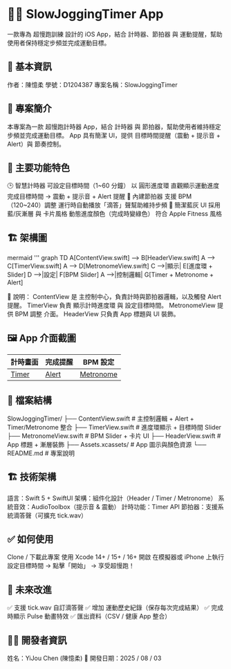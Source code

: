 # 🏃‍♂️ SlowJoggingTimer App
一款專為 超慢跑訓練 設計的 iOS App，結合 計時器、節拍器 與 運動提醒，幫助使用者保持穩定步頻並完成運動目標。

## 📌 基本資訊
作者：陳憶柔
學號：D1204387
專案名稱：SlowJoggingTimer

## 📱 專案簡介
本專案為一款 超慢跑計時器 App，結合 計時器 與 節拍器，幫助使用者維持穩定步頻並完成運動目標。
App 具有簡潔 UI，提供 目標時間提醒（震動 + 提示音 + Alert）與 節奏控制。

## 📱 主要功能特色

🕒 智慧計時器
可設定目標時間（1~60 分鐘）
以 圓形進度環 直觀顯示運動進度
完成目標時間 → 震動 + 提示音 + Alert 提醒
🎵 內建節拍器
支援 BPM（120~240）調整
運行時自動播放「滴答」聲幫助維持步頻
🎨 簡潔藍灰 UI
採用 藍/灰漸層 與 卡片風格
動態進度顏色（完成時變綠色）
符合 Apple Fitness 風格
## 🏗 架構圖
mermaid
'''
graph TD
    A[ContentView.swift] --> B[HeaderView.swift]
    A --> C[TimerView.swift]
    A --> D[MetronomeView.swift]
    C -->|顯示| E[進度環 + Slider]
    D -->|設定| F[BPM Slider]
    A -->|控制邏輯| G[Timer + Metronome + Alert]

🔹 說明：
ContentView 是 主控制中心，負責計時與節拍器邏輯，以及觸發 Alert 提醒。
TimerView 負責 顯示計時進度環 與 設定目標時間。
MetronomeView 提供 BPM 調整 介面。
HeaderView 只負責 App 標題與 UI 裝飾。

## 🖼️ App 介面截圖

| **計時畫面** | **完成提醒** | **BPM 設定** |
|--------------|-------------|--------------|
| [Timer](Screenshots/Timer.png) | [Alert](Screenshots/Alert.png) | [Metronome](Screenshots/Metronome.png) |

## 🧩 檔案結構
SlowJoggingTimer/
├── ContentView.swift      # 主控制邏輯 + Alert + Timer/Metronome 整合
├── TimerView.swift        # 進度環顯示 + 目標時間 Slider
├── MetronomeView.swift    # BPM Slider + 卡片 UI
├── HeaderView.swift       # App 標題 + 漸層裝飾
├── Assets.xcassets/       # App 圖示與顏色資源
└── README.md              # 專案說明


## 🏗 技術架構
語言：Swift 5 + SwiftUI
架構：組件化設計（Header / Timer / Metronome）
系統音效：AudioToolbox（提示音 & 震動）
計時功能：Timer API
節拍器：支援系統滴答聲（可擴充 tick.wav）

## ✅ 如何使用
Clone / 下載此專案
使用 Xcode 14+ / 15+ / 16+ 開啟
在模擬器或 iPhone 上執行
設定目標時間 → 點擊「開始」 → 享受超慢跑！

## 🔮 未來改進
✅ 支援 tick.wav 自訂滴答聲
✅ 增加 運動歷史紀錄（保存每次完成結果）
✅ 完成時顯示 Pulse 動畫特效
✅ 匯出資料（CSV / 健康 App 整合）

## 👨‍💻 開發者資訊
姓名：YiJou Chen (陳憶柔)
📅 開發日期：2025 / 08 / 03